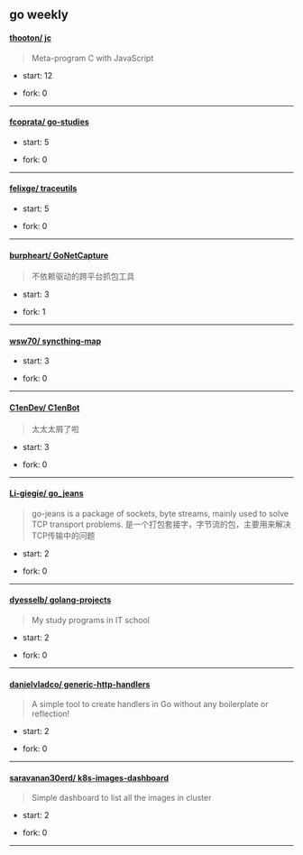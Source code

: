 ## go weekly

#### [thooton/ jc](https://github.com/thooton/jc)
>  Meta-program C with JavaScript
+ start: 12
+ fork: 0
---
#### [fcoprata/ go-studies](https://github.com/fcoprata/go-studies)
>  
+ start: 5
+ fork: 0
---
#### [felixge/ traceutils](https://github.com/felixge/traceutils)
>  
+ start: 5
+ fork: 0
---
#### [burpheart/ GoNetCapture](https://github.com/burpheart/GoNetCapture)
>  不依赖驱动的跨平台抓包工具
+ start: 3
+ fork: 1
---
#### [wsw70/ syncthing-map](https://github.com/wsw70/syncthing-map)
>  
+ start: 3
+ fork: 0
---
#### [C1enDev/ C1enBot](https://github.com/C1enDev/C1enBot)
>  太太太屑了啦
+ start: 3
+ fork: 0
---
#### [Li-giegie/ go_jeans](https://github.com/Li-giegie/go_jeans)
>  go-jeans is a package of sockets, byte streams, mainly used to solve TCP transport problems. 是一个打包套接字，字节流的包，主要用来解决TCP传输中的问题
+ start: 2
+ fork: 0
---
#### [dyesselb/ golang-projects](https://github.com/dyesselb/golang-projects)
>  My study programs in IT school
+ start: 2
+ fork: 0
---
#### [danielvladco/ generic-http-handlers](https://github.com/danielvladco/generic-http-handlers)
>  A simple tool to create handlers in Go without any boilerplate or reflection!
+ start: 2
+ fork: 0
---
#### [saravanan30erd/ k8s-images-dashboard](https://github.com/saravanan30erd/k8s-images-dashboard)
>  Simple dashboard to list all the images in cluster
+ start: 2
+ fork: 0
---